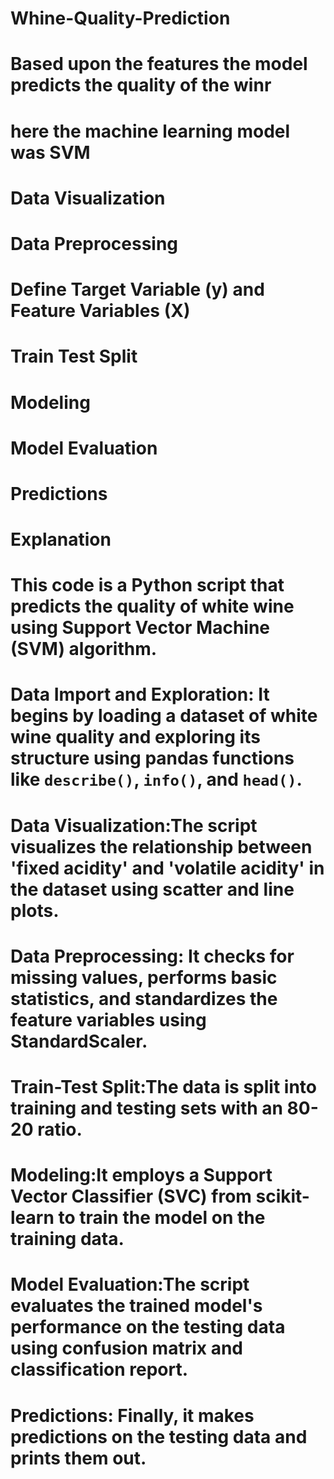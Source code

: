 # Whine-Quality-Prediction
# Based upon the features the model predicts the quality of the winr 
# here the machine learning model was SVM
# Data Visualization
# Data Preprocessing
# Define Target Variable (y) and Feature Variables (X)
# Train Test Split
# Modeling
# Model Evaluation
# Predictions
# Explanation
# This code is a Python script that predicts the quality of white wine using Support Vector Machine (SVM) algorithm. 
# Data Import and Exploration: It begins by loading a dataset of white wine quality and exploring its structure using pandas functions like `describe()`, `info()`, and `head()`.
# Data Visualization:The script visualizes the relationship between 'fixed acidity' and 'volatile acidity' in the dataset using scatter and line plots.
# Data Preprocessing: It checks for missing values, performs basic statistics, and standardizes the feature variables using StandardScaler.
# Train-Test Split:The data is split into training and testing sets with an 80-20 ratio.
# Modeling:It employs a Support Vector Classifier (SVC) from scikit-learn to train the model on the training data.
# Model Evaluation:The script evaluates the trained model's performance on the testing data using confusion matrix and classification report.
# Predictions: Finally, it makes predictions on the testing data and prints them out.
